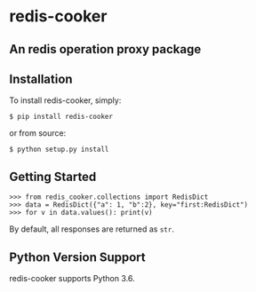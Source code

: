 # redis-cooker
## An redis operation proxy package
## Installation
To install redis-cooker, simply:

    $ pip install redis-cooker

or from source:

    $ python setup.py install
    
## Getting Started

    >>> from redis_cooker.collections import RedisDict
    >>> data = RedisDict({"a": 1, "b":2}, key="first:RedisDict")
    >>> for v in data.values(): print(v)

By default, all responses are returned as `str`.

## Python Version Support
redis-cooker supports Python 3.6.
